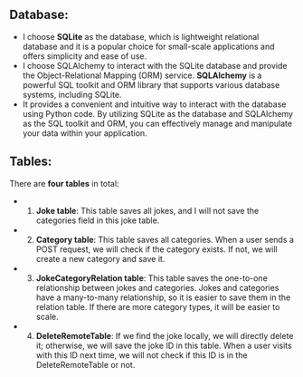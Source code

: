 
## Database:

- I choose **SQLite** as the database, which is lightweight relational database and it is a popular choice for 
small-scale applications and offers simplicity and ease of use.
- I choose SQLAlchemy to interact with the SQLite database and provide the Object-Relational Mapping (ORM) service. 
**SQLAlchemy** is a powerful SQL toolkit and ORM library that supports various database systems, including SQLite. 
- It provides a convenient and intuitive way to interact with the database using Python code.
By utilizing SQLite as the database and SQLAlchemy as the SQL toolkit and ORM, you can effectively manage and manipulate your data within your application.


## Tables:

There are **four tables** in total:
- 1. **Joke table**: This table saves all jokes, and I will not save the categories field in this joke table.
- 2. **Category table**: This table saves all categories. When a user sends a POST request, we will check if the category exists. 
If not, we will create a new category and save it.
- 3. **JokeCategoryRelation table**: This table saves the one-to-one relationship between jokes and categories. 
Jokes and categories have a many-to-many relationship, so it is easier to save them in the relation table. 
If there are more category types, it will be easier to scale.
- 4. **DeleteRemoteTable**: If we find the joke locally, we will directly delete it; otherwise, we will save the joke ID in this table. 
When a user visits with this ID next time, we will not check if this ID is in the DeleteRemoteTable or not.
